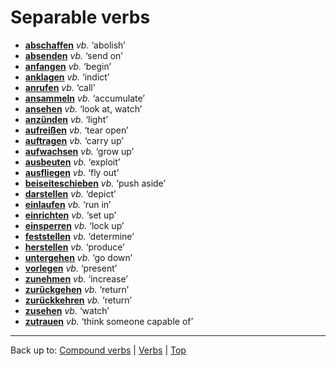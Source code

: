 # Separable verbs

- **[abschaffen](a/ab/abschaffen.md)** *vb.* ‘abolish’
- **[absenden](a/ab/absenden.md)** *vb.* ‘send on’
- **[anfangen](a/an/anfangen.md)** *vb.* ‘begin’
- **[anklagen](a/an/anklagen.md)** *vb.* ‘indict’
- **[anrufen](a/an/anrufen.md)** *vb.* ‘call’
- **[ansammeln](a/an/ansammeln.md)** *vb.* ‘accumulate’
- **[ansehen](a/an/ansehen.md)** *vb.* ‘look at, watch’
- **[anzünden](a/an/anzuenden.md)** *vb.* ‘light’
- **[aufreißen](a/au/aufreissen.md)** *vb.* ‘tear open’
- **[auftragen](a/au/auftragen.md)** *vb.* ‘carry up’
- **[aufwachsen](a/au/aufwachsen.md)** *vb.* ‘grow up’
- **[ausbeuten](a/au/ausbeuten.md)** *vb.* ‘exploit’
- **[ausfliegen](a/au/ausfliegen.md)** *vb.* ‘fly out’
- **[beiseiteschieben](b/be/beiseiteschieben.md)** *vb.* ‘push aside’
- **[darstellen](d/da/darstellen.md)** *vb.* ‘depict’
- **[einlaufen](e/ei/einlaufen.md)** *vb.* ‘run in’
- **[einrichten](e/ei/einrichten.md)** *vb.* ‘set up’
- **[einsperren](e/ei/einsperren.md)** *vb.* ‘lock up’
- **[feststellen](f/fe/feststellen.md)** *vb.* ‘determine’
- **[herstellen](h/he/herstellen.md)** *vb.* ‘produce’
- **[untergehen](u/un/untergehen.md)** *vb.* ‘go down’
- **[vorlegen](v/vo/vorlegen.md)** *vb.* ‘present’
- **[zunehmen](z/zu/zunehmen.md)** *vb.* ‘increase’
- **[zurückgehen](z/zu/zurueckgehen.md)** *vb.* ‘return’
- **[zurückkehren](z/zu/zurueckkehren.md)** *vb.* ‘return’
- **[zusehen](z/zu/zusehen.md)** *vb.* ‘watch’
- **[zutrauen](z/zu/zutrauen.md)** *vb.* ‘think someone capable of’

----

Back up to: [Compound verbs](compoundVerbs.md) | [Verbs](index.md) | [Top](../index.md)

